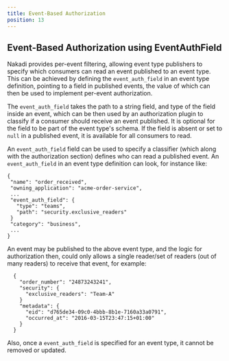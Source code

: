 ```yaml
---
title: Event-Based Authorization
position: 13
---
```


## Event-Based Authorization using EventAuthField

Nakadi provides per-event filtering, allowing event type publishers to specify which consumers can read an event
 published to an event type. This can be achieved by defining the `event_auth_field` in an event type definition,
 pointing to a field in published events, the value of which can then be used to implement per-event authorization.

 The `event_auth_field` takes the path to a string field, and type of the field inside an event, which can be then used
 by an authorization plugin to classify if a consumer should receive an event published.
 It is optional for the field to be part of the event type's schema. If the field is absent or set to `null` in
 a published event, it is available for all consumers to read.

 An `event_auth_field` field can be used to specify a classifier (which along with the authorization section)
 defines who can read a published event.
 An `event_auth_field` in an event type definition can look, for instance like:

 ```
{
  "name": "order_received",
  "owning_application": "acme-order-service",
  ...
  "event_auth_field": {
    "type": "teams",
    "path": "security.exclusive_readers"
  }
  "category": "business",
  ...
}
```

An event may be published to the above event type, and the logic for authorization then, could only allows a single
 reader/set of readers (out of many readers) to receive that event, for example:

```
  {
    "order_number": "24873243241",
    "security": {
      "exclusive_readers": "Team-A"
    }
    "metadata": {
      "eid": "d765de34-09c0-4bbb-8b1e-7160a33a0791",
      "occurred_at": "2016-03-15T23:47:15+01:00"
    }
  }
```

 Also, once a `event_auth_field` is specified for an event type, it cannot be removed or updated.
